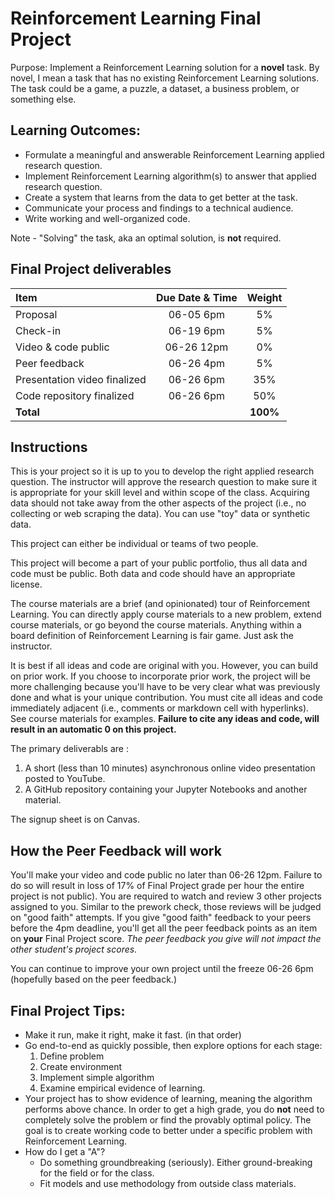 Reinforcement Learning Final Project
=====
 
Purpose: Implement a Reinforcement Learning solution for a __novel__ task. By novel, I mean a task that has no existing Reinforcement Learning solutions. The task could be a game, a puzzle, a dataset, a business problem, or something else.

Learning Outcomes:
----

- Formulate a meaningful and answerable Reinforcement Learning applied research question.
- Implement Reinforcement Learning algorithm(s) to answer that applied research question. 
- Create a system that learns from the data to get better at the task.
- Communicate your process and findings to a technical audience.
- Write working and well-organized code.

Note - "Solving" the task, aka an optimal solution, is __not__ required.

Final Project deliverables
----

| Item                  | Due Date & Time | Weight |
|:----------------------|:---------------:|:-----: |  
| Proposal              | 06-05 6pm       |  5%    |
| Check-in              | 06-19 6pm       |  5%    |
| Video & code public   | 06-26 12pm      |  0%    |
| Peer feedback         | 06-26 4pm       |  5%    |
| Presentation video finalized| 06-26 6pm | 35%    |
| Code repository finalized   | 06-26 6pm | 50%    |
| __Total__             |                 |__100%__|


Instructions
----

This is your project so it is up to you to develop the right applied research question. The instructor will approve the research question to make sure it is appropriate for your skill level and within scope of the class. Acquiring data should not take away from the other aspects of the project (i.e., no collecting or web scraping the data). You can use "toy" data or synthetic data.

This project can either be individual or teams of two people.

This project will become a part of your public portfolio, thus all data and code must be public. Both data and code should have an appropriate license.  

The course materials are a brief (and opinionated) tour of Reinforcement Learning. You can directly apply course materials to a new problem, extend course materials, or go beyond the course materials. Anything within a board definition of Reinforcement Learning is fair game. Just ask the instructor.

It is best if all ideas and code are original with you. However, you can build on prior work. If you choose to incorporate prior work, the project will be more challenging because you'll have to be very clear what was previously done and what is your unique contribution. You must cite all ideas and code immediately adjacent (i.e., comments or markdown cell with hyperlinks). See course materials for examples. __Failure to cite any ideas and code, will result in an automatic 0 on this project.__

The primary deliverabls are :

1. A short (less than 10 minutes) asynchronous online video presentation posted to YouTube.
2. A GitHub repository containing your Jupyter Notebooks and another material.

The signup sheet is on Canvas.

How the Peer Feedback will work
------

You'll make your video and code public no later than 06-26 12pm. Failure to do so will result in loss of 17% of Final Project grade per hour the entire project is not public). You are required to watch and review 3 other projects assigned to you. Similar to the prework check, those reviews will be judged on "good faith" attempts. If you give "good faith" feedback to your peers before the 4pm deadline, you'll get all the peer feedback points as an item on __your__ Final Project score. *The peer feedback you give will not impact the other student's project scores.* 

You can continue to improve your own project until the freeze 06-26 6pm (hopefully based on the peer feedback.)

Final Project Tips:
----

- Make it run, make it right, make it fast. (in that order)
- Go end-to-end as quickly possible, then explore options for each stage:
    1. Define problem 
    2. Create environment 
    3. Implement simple algorithm 
    4. Examine empirical evidence of learning. 
- Your project has to show evidence of learning, meaning the algorithm performs above chance. In order to get a high grade, you do __not__ need to completely solve the problem or find the provably optimal policy. The goal is to create working code to better under a specific problem with Reinforcement Learning.
- How do I get a "A"? 
    - Do something groundbreaking (seriously). Either ground-breaking for the field or for the class.
    - Fit models and use methodology from outside class materials.
